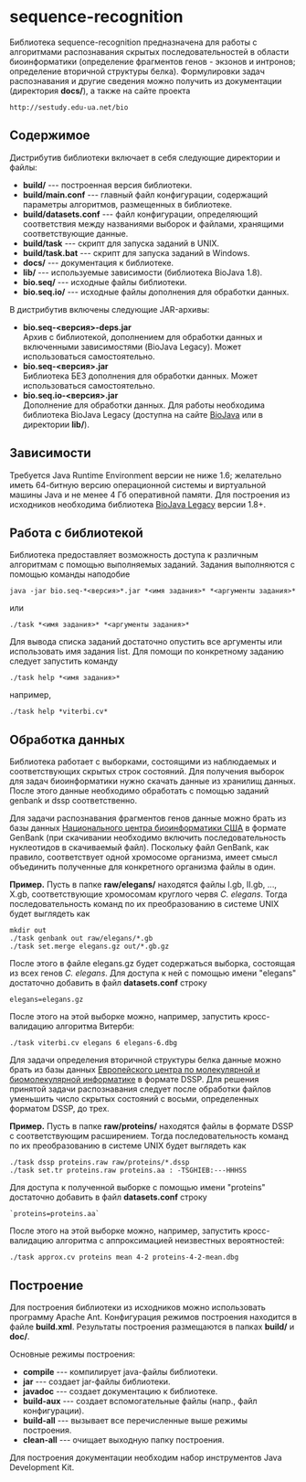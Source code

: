 sequence-recognition
====================

Библиотека sequence-recognition предназначена для работы с алгоритмами распознавания
скрытых последовательностей в области биоинформатики (определение фрагментов 
генов - экзонов и интронов; определение вторичной структуры белка). 
Формулировки задач распознавания и другие сведения можно получить из 
документации (директория **docs/**), а также на сайте проекта

    http://sestudy.edu-ua.net/bio

Содержимое
--------------------

Дистрибутив библиотеки включает в себя следующие директории и файлы:

 * **build/** --- построенная версия библиотеки.
 * **build/main.conf** --- главный файл конфигурации, содержащий параметры алгоритмов,
   размещенных в библиотеке.
 * **build/datasets.conf** --- файл конфигурации, определяющий соответствия между 
   названиями выборок и файлами, хранящими соответствующие данные.
 * **build/task** --- скрипт для запуска заданий в UNIX.
 * **build/task.bat** --- скрипт для запуска заданий в Windows.
 * **docs/** --- документация к библиотеке.
 * **lib/** --- используемые зависимости (библиотека BioJava 1.8).
 * **bio.seq/** --- исходные файлы библиотеки.
 * **bio.seq.io/** --- исходные файлы дополнения для обработки данных.

В дистрибутив включены следующие JAR-архивы:

 * **bio.seq-<версия>-deps.jar**  
     Архив с библиотекой, дополнением для обработки данных и включенными 
     зависимостями (BioJava Legacy). Может использоваться самостоятельно.
 * **bio.seq-<версия>.jar**  
     Библиотека БЕЗ дополнения для обработки данных. Может использоваться 
     самостоятельно.
 * **bio.seq.io-<версия>.jar**  
     Дополнение для обработки данных. Для работы необходима библиотека 
     BioJava Legacy (доступна на сайте [BioJava](http://biojava.org/) или в директории 
     **lib/**).

Зависимости
--------------------

Требуется Java Runtime Environment версии не ниже 1.6; желательно иметь 
64-битную версию операционной системы и виртуальной машины Java и не менее 
4 Гб оперативной памяти. Для построения из исходников необходима библиотека 
[BioJava Legacy](http://biojava.org/) версии 1.8+.

Работа с библиотекой
--------------------

Библиотека предоставляет возможность доступа к различным алгоритмам с помощью
выполняемых заданий. Задания выполняются с помощью команды наподобие

   `java -jar bio.seq-*<версия>*.jar *<имя задания>* *<аргументы задания>*`

или

   `./task *<имя задания>* *<аргументы задания>*`

Для вывода списка заданий достаточно опустить все аргументы или использовать
имя задания list. Для помощи по конкретному заданию следует запустить команду

   `./task help *<имя задания>*`

например,

   `./task help *viterbi.cv*`

Обработка данных
--------------------

Библиотека работает с выборками, состоящими из наблюдаемых и соответствующих
скрытых строк состояний. Для получения выборок для задач биоинформатики
нужно скачать данные из хранилищ данных. После этого данные необходимо обработать 
с помощью заданий genbank и dssp соответственно. 

Для задачи распознавания фрагментов генов данные можно брать из базы данных 
[Национального центра биоинформатики США](http://ncbi.nlm.nih.gov/) 
в формате GenBank (при скачивании необходимо включить последовательность нуклеотидов
в скачиваемый файл). Поскольку файл GenBank, как правило, соответствует одной 
хромосоме организма, имеет смысл объединить полученные для конкретного организма
файлы в один.

**Пример.** Пусть в папке **raw/elegans/** находятся файлы I.gb, II.gb, ..., X.gb, 
соответствующие хромосомам круглого червя *C. elegans*. Тогда последовательность
команд по их преобразованию в системе UNIX будет выглядеть как

   `mkdir out`  
   `./task genbank out raw/elegans/*.gb`  
   `./task set.merge elegans.gz out/*.gb.gz`

После этого в файле elegans.gz будет содержаться выборка, состоящая из всех генов
*C. elegans*. Для доступа к ней с помощью имени "elegans" достаточно добавить в файл
**datasets.conf** строку

   `elegans=elegans.gz`

После этого на этой выборке можно, например, запустить кросс-валидацию алгоритма 
Витерби:

   `./task viterbi.cv elegans 6 elegans-6.dbg`

Для задачи определения вторичной структуры белка данные можно брать 
из базы данных [Европейского центра по молекулярной и биомолекулярной 
информатике](ftp://ftp.cmbi.ru.nl/pub/molbio/data/dssp/) в формате DSSP. Для решения
принятой задачи распознавания следует после обработки файлов уменьшить число скрытых
состояний с восьми, определенных форматом DSSP, до трех.

**Пример.** Пусть в папке **raw/proteins/** находятся файлы в формате DSSP с соответствующим
расширением. Тогда последовательность команд по их преобразованию в системе UNIX 
будет выглядеть как

   `./task dssp proteins.raw raw/proteins/*.dssp`  
   `./task set.tr proteins.raw proteins.aa : -TSGHIEB:---HHHSS`

Для доступа к полученной выборке с помощью имени "proteins" достаточно добавить в файл
**datasets.conf** строку

    `proteins=proteins.aa`

После этого на этой выборке можно, например, запустить кросс-валидацию алгоритма 
с аппроксимацией неизвестных вероятностей:

   `./task approx.cv proteins mean 4-2 proteins-4-2-mean.dbg`

Построение
--------------------

Для построения библиотеки из исходников можно использовать программу Apache Ant.
Конфигурация режимов построения находится в файле **build.xml**. Результаты
построения размещаются в папках **build/** и **doc/**. 

Основные режимы построения:

 * **compile** --- компилирует java-файлы библиотеки.
 * **jar** --- создает jar-файлы библиотеки.
 * **javadoc** --- создает документацию к библиотеке.
 * **build-aux** --- создает вспомогательные файлы (напр., файл конфигурации).
 * **build-all** --- вызывает все перечисленные выше режимы построения.
 * **clean-all** --- очищает выходную папку построения.

Для построения документации необходим набор инструментов Java Development Kit.


